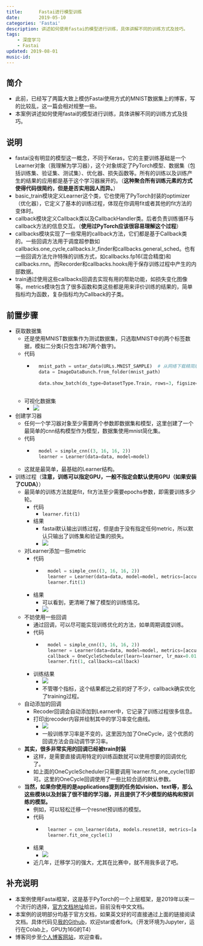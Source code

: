 ```yaml
---
title:      Fastai进行模型训练
date:       2019-05-10
categories: 'Fastai'
description: 讲述如何使用fastai的模型进行训练，具体讲解不同的训练方式及技巧。
tags:
    - 深度学习
    - Fastai
updated: 2019-08-01
music-id: 
---
```

## 简介
- 此前，已经写了两篇大致上模仿Fastai使用方式的MNIST数据集上的博客，写的比较乱，这一篇会相对规整一些。
- 本案例讲述如何使用fastai的模型进行训练，具体讲解不同的训练方式及技巧。
## 说明
- fastai没有明显的模型这一概念，不同于Keras，它的主要训练基础是一个Learner对象（我理解为学习器），这个对象绑定了PyTorch模型、数据集（包括训练集、验证集、测试集）、优化器、损失函数等。所有的训练以及训练产生的结果的应用都是基于这个学习器展开的。（**这种聚合所有训练元素的方式使得代码很简约，但是是否实用因人而异。**）
- basic_train模块定义Learner这个类，它也使用了PyTorch封装的optimizer（优化器），它定义了基本的训练过程，体现在你调用fit或者其他的fit方法的变体时。
- callback模块定义Callback类以及CallbackHandler类。后者负责训练循环与callback方法的信息交互。（**使用过PyTorch应该很容易理解这个过程**）
- callbacks模块实现了一些常用的callback方法，它们都是基于Callback类的。一些回调方法用于调度超参数如callbacks.one_cycle,callbacks.lr_finder和callbacks.general_sched。也有一些回调方法允许特殊的训练方式，如callbacks.fp16(混合精度)和callbacks.rnn。而Recorder和callbacks.hooks用于保存训练过程中产生的内部数据。
- train通过使用这些callbacks回调去实现有用的帮助功能，如损失变化图像等。metrics模块包含了很多函数和类这些都是用来评价训练的结果的，简单指标均为函数，复杂指标均为Callback的子类。
## 前置步骤
- 获取数据集
	- 还是使用MNIST数据集作为测试数据集，只选取MNIST中的两个标签数据，模拟二分类(只包含3和7两个数字)。
	- 代码
		- ```python
			mnist_path = untar_data(URLs.MNIST_SAMPLE)  # 从网络下载精简版数据集并保存本地，返回路径
			data = ImageDataBunch.from_folder(mnist_path)
			
			data.show_batch(ds_type=DatasetType.Train, rows=3, figsize=(3, 3))
			
			```
	- 可视化数据集
		- ![](https://img-blog.csdnimg.cn/20190510151202732.png)
- 创建学习器
	- 任何一个学习器对象至少需要两个参数即数据集和模型，这里创建了一个最简单的cnn结构模型作为模型，数据集使用mnist简化集。
	- 代码
		- ```python
			model = simple_cnn((3, 16, 16, 2))
			learner = Learner(data=data, model=model)
			```
	- 这就是最简单，最基础的Learner结构。
- 训练过程（**注意，训练可以指定GPU，一般不指定会默认使用GPU（如果安装了CUDA）**）
	- 最简单的训练方法就是fit，fit方法至少需要epochs参数，即需要训练多少轮。
		- 代码
			- `learner.fit(1)`
		- 结果
			- fastai默认输出训练过程，但是由于没有指定任何metric，所以默认只输出了训练集和验证集的损失。
			- ![](https://img-blog.csdnimg.cn/20190510152534516.png)
	- 对Learner添加一些metric
		- 代码
			- ```python
				model = simple_cnn((3, 16, 16, 2))
				learner = Learner(data=data, model=model, metrics=[accuracy, AUROC(), error_rate])
				learner.fit(1)
				```
		- 结果
			- 可以看到，更清晰了解了模型的训练情况。
			- ![](https://img-blog.csdnimg.cn/20190510153204982.png)
	- 不妨使用一些回调
		- 通过回调，可以尽可能实现训练优化的方法，如单周期调度训练。
		- 代码
			- ```python
				model = simple_cnn((3, 16, 16, 2))
				learner = Learner(data=data, model=model, metrics=[accuracy, AUROC(), error_rate])
				callback = OneCycleScheduler(learn=learner, lr_max=0.01)
				learner.fit(1, callbacks=callback)
				```
		- 训练结果
			- ![](https://img-blog.csdnimg.cn/20190510153636257.png)
			- 不管哪个指标，这个结果都比之前的好了不少，callback确实优化了training过程。
	- 自动添加的回调
		- Recoder回调会自动添加到Learner中，它记录了训练过程很多信息。
		- 打印出recoder内容并绘制其中的学习率变化曲线。
			- ![](https://img-blog.csdnimg.cn/20190510154040695.png)
			- 一般训练学习率是不变的，这里因为加了OneCycle，这个优质的回调方法会自动调节学习率。
	- **其实，很多非常实用的回调已经被train封装**
		- 这样，是需要直接调用特定的训练函数就可以使用想要的回调优化了。
		- 如上面的OneCycleScheduler只需要调用`learner.fit_one_cycle(1)即可。这里的OneCycle回调使用了一些比较合适的默认参数。
	- **当然，如果你使用的是applications提到的任务如vision、text等，那么这些模块以及封装了很不错的学习器，并且提供了不少模型的结构和预训练的模型。**
		- 例如，可以轻松迁移一个resnet预训练的模型。
		- 代码
			- ```python
				learner = cnn_learner(data, models.resnet18, metrics=[accuracy, AUROC(), error_rate])
				learner.fit_one_cycle(1)
				```
		- 结果
			- ![](https://img-blog.csdnimg.cn/20190510155611208.png)
		- 近几年，迁移学习的强大，尤其在比赛中，就不用我多说了吧。
## 补充说明
- 本案例使用Fastai框架，这是基于PyTorch的一个上层框架，是2019年以来一个流行的选择，[官方文档地址](https://docs.fast.ai/)给出，目前没有中文文档。
- 本案例的说明部分均基于官方文档，如果英文好的可直接通过上面的链接阅读文档。具体代码见[我的Github](https://github.com/luanshiyinyang/Tutorial/tree/Fastai/Train)，欢迎star或者fork。（开发环境为Jupyter，运行在Colab上，GPU为16G的T4）
- 博客同步至[个人博客网站](https://luanshiyinyang.github.io)，欢迎查看。